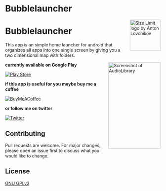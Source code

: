 # Bubblelauncher #

<img src="https://github.com/Joshua-M-Schmidt/AudioLibrary/blob/main/assets/play_store_512.png?raw=true" align="right"
     alt="Size Limit logo by Anton Lovchikov" width="100" height="100">

# Bubblelauncher 

This app is an simple home launcher for android that organizes all apps into one single screen by giving you 
a two dimensional map with folders.


<img src="https://github.com/Joshua-M-Schmidt/AudioLibrary/blob/main/assets/play_store_512.png?raw=true"
align="right"
  alt="Screenshot of AudioLibrary"
  width="170" height="280">

**currently available on Google Play**

[![Play Store](https://img.shields.io/badge/Google_Play-414141?style=for-the-badge&logo=google-play&logoColor=white)]("https://play.google.com/store/apps/details?id=source.nova.com.bubblelauncherfree")

**if this app is useful for you maybe buy me a coffee**

[![BuyMeACoffee](https://img.shields.io/badge/Buy%20Me%20a%20Coffee-ffdd00?style=for-the-badge&logo=buy-me-a-coffee&logoColor=black)](https://www.buymeacoffee.com/joshuamschmidt)

**or follow me on twitter**

[![Twitter](https://img.shields.io/badge/Twitter-%231DA1F2.svg?style=for-the-badge&logo=Twitter&logoColor=white)](https://twitter.com/WrngPhilosophr)



## Contributing

Pull requests are welcome. For major changes, please open an issue first
to discuss what you would like to change.

## License

[GNU GPLv3](https://choosealicense.com/licenses/gpl-3.0/)

